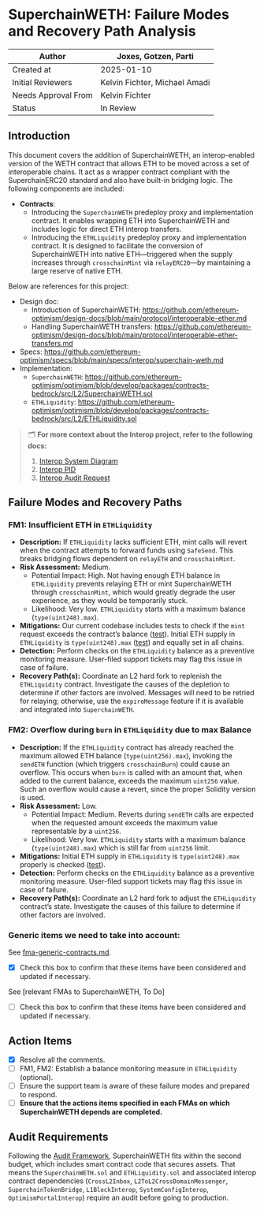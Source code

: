 # SuperchainWETH: Failure Modes and Recovery Path Analysis

| Author | Joxes, Gotzen, Parti |
| --- | --- |
| Created at | 2025-01-10 |
| Initial Reviewers | Kelvin Fichter, Michael Amadi |
| Needs Approval From | Kelvin Fichter |
| Status | In Review |

## Introduction

This document covers the addition of SuperchainWETH, an interop-enabled version of the WETH contract that allows ETH to be moved across a set of interoperable chains. It act as a wrapper contract compliant with the SuperchainERC20 standard and also have built-in bridging logic. The following components are included:

- **Contracts**:
    - Introducing the `SuperchainWETH` predeploy proxy and implementation contract. It enables wrapping ETH into SuperchainWETH and includes logic for direct ETH interop transfers.
    - Introducing the `ETHLiquidity` predeploy proxy and implementation contract. It is designed to facilitate the conversion of SuperchainWETH into native ETH—triggered when the supply increases through `crosschainMint` via `relayERC20`—by maintaining a large reserve of native ETH.

Below are references for this project:

- Design doc:
    - Introduction of SuperchainWETH: https://github.com/ethereum-optimism/design-docs/blob/main/protocol/interoperable-ether.md
    - Handling SuperchainWETH transfers: https://github.com/ethereum-optimism/design-docs/blob/main/protocol/interoperable-ether-transfers.md
- Specs: https://github.com/ethereum-optimism/specs/blob/main/specs/interop/superchain-weth.md
- Implementation:
    - `SuperchainWETH`: https://github.com/ethereum-optimism/optimism/blob/develop/packages/contracts-bedrock/src/L2/SuperchainWETH.sol
    - `ETHLiquidity`: https://github.com/ethereum-optimism/optimism/blob/develop/packages/contracts-bedrock/src/L2/ETHLiquidity.sol


>🗂️ **For more context about the Interop project, refer to the following docs:**
> 1. [Interop System Diagram](https://www.notion.so/16c8052fcbb24b93ad1a539b5f8db4c1?pvs=21)
> 2. [Interop PID](https://www.notion.so/16c8052fcbb24b93ad1a539b5f8db4c1?pvs=21)
> 3. [Interop Audit Request](https://docs.google.com/document/d/1Rcuzbsguh7koT2jFru5ft9T8zAvjBEzbt0zF5LNQQ08/edit?tab=t.0)



## Failure Modes and Recovery Paths

### FM1: Insufficient ETH in `ETHLiquidity`

- **Description:** If `ETHLiquidity` lacks sufficient ETH, mint calls will revert when the contract attempts to forward funds using `SafeSend`. This breaks bridging flows dependent on `relayETH`  and `crosschainMint`.
- **Risk Assessment:** Medium.
    - Potential Impact: High. Not having enough ETH balance in `ETHLiquidity` prevents relaying ETH or mint SuperchainWETH through `crosschainMint`, which would greatly degrade the user experience, as they would be temporarily stuck.
    - Likelihood: Very low. `ETHLiquidity` starts with a maximum balance (`type(uint248).max`).
- **Mitigations:** Our current codebase includes tests to check if the `mint` request exceeds the contract’s balance ([test](https://github.com/ethereum-optimism/optimism/blob/dd37e6192c37ed4c5b18df0269f065f378c495cc/packages/contracts-bedrock/test/L2/ETHLiquidity.t.sol#L103)). Initial ETH supply in `ETHLiquidity` is `type(uint248).max` ([test](https://github.com/ethereum-optimism/optimism/blob/dd37e6192c37ed4c5b18df0269f065f378c495cc/packages/contracts-bedrock/test/L2/ETHLiquidity.t.sol#L29)) and equally set in all chains.
- **Detection:** Perform checks on the `ETHLiquidity` balance as a preventive monitoring measure. User-filed support tickets may flag this issue in case of failure.
- **Recovery Path(s):** Coordinate an L2 hard fork to replenish the `ETHLiquidity` contract. Investigate the causes of the depletion to determine if other factors are involved. Messages will need to be retried for relaying; otherwise, use the `expireMessage` feature if it is available and integrated into `SuperchainWETH`.

### FM2: Overflow during `burn` in `ETHLiquidity` due to max Balance

- **Description:** If the `ETHLiquidity` contract has already reached the maximum allowed ETH balance (`type(uint256).max`), invoking the `sendETH` function (which triggers `crosschainBurn`) could cause an overflow. This occurs when `burn` is called with an amount that, when added to the current balance, exceeds the maximum `uint256` value. Such an overflow would cause a revert, since the proper Solidity version is used.
- **Risk Assessment:** Low.
    - Potential Impact: Medium. Reverts during `sendETH` calls are expected when the requested amount exceeds the maximum value representable by a `uint256`.
    - Likelihood: Very low. `ETHLiquidity` starts with a maximum balance (`type(uint248).max`) which is still far from `uint256` limit.
- **Mitigations:** Initial ETH supply in `ETHLiquidity` is `type(uint248).max` properly is checked ([test](https://github.com/ethereum-optimism/optimism/blob/dd37e6192c37ed4c5b18df0269f065f378c495cc/packages/contracts-bedrock/test/L2/ETHLiquidity.t.sol#L29)).
- **Detection:** Perform checks on the `ETHLiquidity` balance as a preventive monitoring measure. User-filed support tickets may flag this issue in case of failure.
- **Recovery Path(s):** Coordinate an L2 hard fork to adjust the `ETHLiquidity` contract’s state. Investigate the causes of this failure to determine if other factors are involved.

### Generic items we need to take into account:

See [fma-generic-contracts.md](https://github.com/ethereum-optimism/design-docs/blob/main/security/fma-generic-contracts.md).

- [x]  Check this box to confirm that these items have been considered and updated if necessary.

See [relevant FMAs to SuperchainWETH, To Do] 

- [ ]  Check this box to confirm that these items have been considered and updated if necessary.

## Action Items

- [x]  Resolve all the comments.
- [ ]  FM1, FM2: Establish a balance monitoring measure in `ETHLiquidity` (optional).
- [ ]  Ensure the support team is aware of these failure modes and prepared to respond.
- [ ]  **Ensure that the actions items specified in each FMAs on which SuperchainWETH depends are completed.**

## Audit Requirements

Following the [Audit Framework](https://gov.optimism.io/t/op-labs-audit-framework-when-to-get-external-security-review-and-how-to-prepare-for-it/6864), SuperchainWETH fits within the second budget, which includes smart contract code that secures assets. That means the `SuperchainWETH.sol` and `ETHLiquidity.sol` and associated interop contract dependencies (`CrossL2Inbox`, `L2ToL2CrossDomainMessenger`, `SuperchainTokenBridge`, `L1BlockInterop`, `SystemConfigInterop`, `OptimismPortalInterop`) require an audit before going to production.
